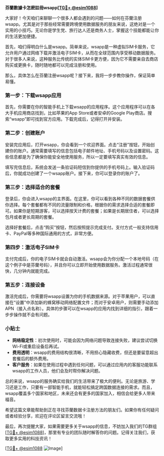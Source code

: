 **芬蘭數據卡怎麽註冊wsapp[[TG💪+ @esim1088](https://t.me/s/esim1088)]**

大家好！今天咱们来聊聊一个很多人都会遇到的问题——如何在芬蘭注册wsapp。尤其是对于那些经常需要跨境使用数据服务的朋友来说，这绝对是一个实用的小技巧。无论你是学生党、旅行达人还是商务人士，掌握这个技能都能让你的生活更加便捷。

首先，咱们得明白什么是wsapp。简单来说，wsapp是一种虚拟SIM卡服务，它允许用户通过网络下载并激活电子SIM卡，从而在全球范围内享受移动数据服务。对于很多人来说，这种服务比传统的实体SIM卡更方便，因为它不需要亲自去商店购买或更换卡，随时随地都可以完成注册和使用。

那么，具体怎么在芬蘭注册wsapp呢？接下来，我将一步步教你操作，保证简单易懂。

### 第一步：下载wsapp应用

首先，你需要在你的智能手机上下载wsapp的应用程序。这个应用程序可以在各大手机应用商店找到，比如苹果的App Store或者安卓的Google Play商店。搜索“wsapp”即可找到官方应用。下载完成后，记得打开并安装。

### 第二步：创建账户

安装完应用后，打开wsapp，你会看到一个欢迎界面。点击“注册”按钮，开始创建你的账户。通常需要填写的信息包括电子邮件地址、手机号码以及设置密码。这些信息都是为了确保你能安全地使用服务，所以一定要填写真实有效的信息。

填写完信息后，系统会发送一条验证码短信到你提供的手机号码上。输入验证码后，你就成功创建了一个wsapp账户。接下来，你可以登录你的账户了。

### 第三步：选择适合的套餐

登录后，你会进入wsapp的主界面。在这里，你可以看到各种不同的数据套餐供你选择。每个套餐都有不同的流量限制和价格，根据你的需求选择合适的套餐即可。如果你是短期游客，可以选择按天计费的套餐；如果是长期居住者，可以选择包月或者更长周期的套餐。

选择好套餐后，点击“购买”按钮，然后按照提示完成支付。支付方式一般支持信用卡、PayPal等多种国际通用的方式，非常方便。

### 第四步：激活电子SIM卡

支付完成后，你的电子SIM卡就会自动激活。wsapp会为你分配一个本地号码（在这个例子中是芬蘭号码），并且你可以立即开始使用数据服务。激活过程通常很快，几分钟内就能完成。

### 第五步：连接设备

激活完成后，你需要将wsapp设置为你的手机数据来源。对于苹果用户，可以直接在“设置”中添加新的蜂窝移动网络配置文件；而对于安卓用户，则需要手动添加APN（接入点名称）。具体的步骤可以在wsapp的应用内找到详细的指引，跟着一步步操作就不会有问题。

### 小贴士

- **网络稳定性**：初次使用时，可能会因为网络问题导致连接失败，建议尝试切换Wi-Fi或重启设备后再试。
- **费用透明**：wsapp的费用结构很清晰，不用担心隐藏收费，但还是要留意超出套餐后的额外费用。
- **客户服务**：如果在使用过程中遇到任何问题，可以通过应用内的客服功能联系wsapp的工作人员，他们会及时帮你解决问题。

总的来说，wsapp的服务确实给我们的生活带来了极大的便利。无论是旅游、学习还是工作，只要有一部智能手机，就能轻松搞定跨国数据连接的需求。而且，wsapp覆盖多个国家和地区，未来还会有更多的国家加入，相信会给更多人带来福音。

希望这篇文章能帮助到正在寻找芬蘭数据卡注册方法的朋友们。如果你有任何疑问或者经验分享，欢迎在评论区留言交流哦！

最后，再次提醒大家，如果需要更多关于wsapp的信息，不妨加入我们的TG群组[[TG💪+ @esim1088](https://t.me/s/esim1088)]，那里有专业的团队随时解答你的问题。记得关注我们，获取更多实用的科技资讯！

[[TG💪+ @esim1088](https://t.me/s/esim1088) ![Image](https://i.postimg.cc/4NQfJmqS/Snipaste-2025-05-13-00-14-12.png)]